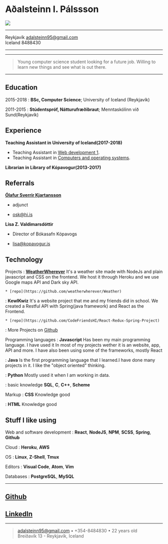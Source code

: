 Aðalsteinn I. Pálssson
======================

![](./vinna.jpg)

-------------------     ----------------------------
Reykjavík                     adalsteinn95@gmail.com    
Iceland                                      8488430
-------------------     ----------------------------

----

>  Young computer science student looking for a future job.
>  Willing to learn new things and see what is out there.

----


Education
---------

2015-2018
:   **BSc, Computer Science**; University of Iceland (Reykjavík)


2011-2015
:   **Stúdentspróf, Nátturufræðibraut**; Menntaskólinn við Sund(Reykjavík)

Experience 
----------

**Teaching Assistant in University of Iceland(2017-2018)**

* Teaching Assistant in [Web development 1](https://ugla.hi.is/kennsluskra/index.php?tab=nam&chapter=namskeid&id=08715320176&namskra=0).
* Teaching Assistant in [Computers and operating systems](https://ugla.hi.is/kennsluskra/index.php?tab=nam&chapter=namskeid&id=08711720180&namskra=0).
  

**Librarian in Library of Kópavogur(2013-2017)**


Referrals
--------------------

**[Ólafur Sverrir Kjartansson](https://www.hi.is/starfsfolk/osk1)**

* adjunct

* osk@hi.is



**Lísa Z. Valdimarsdóttir**

* Director of Bókasafn Kópavogs

* lisa@kopavogur.is

Technology
--------------------

Projects
:   **[WeatherWherever](https://weatherwherever.herokuapp.com)**
    It's a weather site made with NodeJs and plain javascript and CSS
    on the frontend. We host it through Heroku and we use Google maps API and
    Dark sky API. 

    * [repo](https://github.com/weatherwherever/Weather)

:   **KewlKwiz**
    It's a website project that me and my friends did in school.
    We created a Restful API with Spring(java framework) and React 
    as the Frontend.

    * [repo](https://github.com/CodeFriendsHI/React-Redux-Spring-Project)

:  More Projects on [Github](https://github.com/adalsteinn95)

Programming languages
:   **Javascript** Has been my main programming language. I have used it In most of my projects
    wether it is an website, app, API and more. I have also been using some of the frameworks,
    mostly React

:    **Java** Is the first programming language that I learned.I have done many projects in it.
    I like the "object oriented" thinking.

:    **Python** Mostly used it when I am working in data.

:    basic knowledge **SQL**, **C**, **C++**, **Scheme**


Markup
:    **CSS**  Knowledge good

:    **HTML** Knowledge good


Stuff I like using 
-----------------------------------------

Web and software development
:   **React**, **NodeJS**, **NPM**, **SCSS**, **Spring**, **Github**


Cloud
:   **Heroku**, **AWS**


OS
:   **Linux**, **Z-Shell**, **Tmux**


Editors
:   **Visual Code**, **Atom**, **Vim**

Databases
:   **PostgreSQL**, **MySQL**

    
---

[Github](https://github.com/adalsteinn95)
----------------------------------------

[LinkedIn](https://www.linkedin.com/in/a%C3%B0alsteinn-ingi-p%C3%A1lsson/)
--------------------------------------------------------------------------

---
> <adalsteinn95@gmail.com> • +354-8484830 • 22 years old\
> Breiðavík 13 - Reykjavík, Iceland
